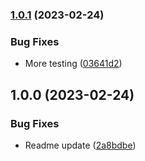 ### [1.0.1](https://github.com/jamesholland-uk/playground/compare/v1.0.0...v1.0.1) (2023-02-24)


### Bug Fixes

* More testing ([03641d2](https://github.com/jamesholland-uk/playground/commit/03641d20d9a9c8a9567971374b07311c44973871))

## 1.0.0 (2023-02-24)


### Bug Fixes

* Readme update ([2a8bdbe](https://github.com/jamesholland-uk/playground/commit/2a8bdbe171da6f211a32fccb4018d048dc70ee07))
